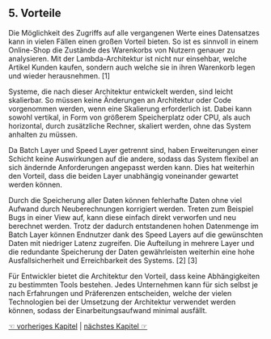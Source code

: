 ## 5. Vorteile
Die Möglichkeit des Zugriffs auf alle vergangenen Werte eines Datensatzes kann in vielen Fällen einen großen Vorteil bieten. So ist es sinnvoll in einem Online-Shop die Zustände des Warenkorbs von Nutzern genauer zu analysieren. Mit der Lambda-Architektur ist nicht nur einsehbar, welche Artikel Kunden kaufen, sondern auch welche sie in ihren Warenkorb legen und wieder herausnehmen. [1]  

Systeme, die nach dieser Architektur entwickelt werden, sind leicht skalierbar. So müssen keine Änderungen an Architektur oder Code vorgenommen werden, wenn eine Skalierung erforderlich ist. Dabei kann sowohl vertikal, in Form von größerem Speicherplatz oder CPU, als auch horizontal, durch zusätzliche Rechner, skaliert werden, ohne das System anhalten zu müssen.  

Da Batch Layer und Speed Layer getrennt sind, haben Erweiterungen einer Schicht keine Auswirkungen auf die andere, sodass das System flexibel an sich ändernde Anforderungen angepasst werden kann. Dies hat weiterhin den Vorteil, dass die beiden Layer unabhängig voneinander gewartet werden können. 

Durch die Speicherung aller Daten können fehlerhafte Daten ohne viel Aufwand durch Neuberechnungen korrigiert werden. Treten zum Beispiel Bugs in einer View auf, kann diese einfach direkt verworfen und neu berechnet werden. Trotz der dadurch entstandenen hohen Datenmenge im Batch Layer können Endnutzer dank des Speed Layers  auf die gewünschten Daten mit niedriger Latenz zugreifen. Die Aufteilung in mehrere Layer und die redundante Speicherung der Daten gewährleisten weiterhin eine hohe Ausfallsicherheit und Erreichbarkeit des Systems. 
[2] [3]

Für Entwickler bietet die Architektur den Vorteil, dass keine Abhängigkeiten zu bestimmten Tools bestehen. Jedes Unternehmen kann für sich selbst je nach Erfahrungen und Präferenzen entscheiden, welche der vielen Technologien bei der Umsetzung der Architektur verwendet werden können, sodass der Einarbeitungsaufwand minimal ausfällt.

[☜ vorheriges Kapitel](4_Technologien.md)
   |   [nächstes Kapitel ☞](6_Fazit.md)